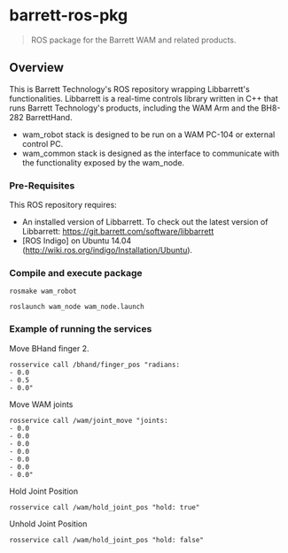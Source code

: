 # barrett-ros-pkg
> ROS package for the Barrett WAM and related products.

## Overview
This is Barrett Technology's ROS repository wrapping Libbarrett's functionalities.  Libbarrett is a real-time controls library written in C++ that runs Barrett Technology's products, including the WAM Arm and the BH8-282 BarrettHand.
- wam_robot stack is designed to be run on a WAM PC-104 or external control PC.
- wam_common stack is designed as the interface to communicate with the 
functionality exposed by the wam_node.

### Pre-Requisites
This ROS repository requires:
- An installed version of Libbarrett. To check out the latest version of Libbarrett: https://git.barrett.com/software/libbarrett
- [ROS Indigo] on Ubuntu 14.04 (http://wiki.ros.org/indigo/Installation/Ubuntu).

### Compile and execute package
```
rosmake wam_robot
```

```
roslaunch wam_node wam_node.launch
```
	
### Example of running the services
Move BHand finger 2.
```
rosservice call /bhand/finger_pos "radians:
- 0.0
- 0.5
- 0.0" 
```

Move WAM joints
```
rosservice call /wam/joint_move "joints:
- 0.0
- 0.0
- 0.0
- 0.0
- 0.0
- 0.0
- 0.0"
```

Hold Joint Position
```
rosservice call /wam/hold_joint_pos "hold: true"
```

Unhold Joint Position
```
rosservice call /wam/hold_joint_pos "hold: false"
```
